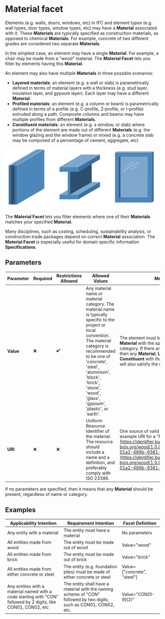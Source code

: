 # Material facet

Elements (e.g. walls, doors, windows, etc) in IFC and element types (e.g. wall types, door types, window types, etc) may have a **Material** associated with it. These **Materials** are typically specified as construction materials, as opposed to chemical **Materials**. For example, concrete of two different grades are considered two separate **Materials**.

In the simplest case, an element may have a single **Material**. For example, a chair may be made from a "wood" material. The **Material Facet** lets you filter by elements having this **Material**.

An element may also have multiple **Materials** in three possible scenarios:

- **Layered materials**: an element (e.g. a wall or slab) is parametrically defined in terms of material layers with a thickness (e.g. stud layer, insulation layer, and gypsum layer). Each layer may have a different **Material**.
- **Profiled materials**: an element (e.g. a column or beam) is parametrically defined in terms of a profile (e.g. C-profile, Z-profile, or I-profile) extruded along a path. Composite columns and beams may have multiple profiles from different **Materials**.
- **Constituent materials**: an element (e.g. a window, or slab) where portions of the element are made out of different **Materials** (e.g. the window glazing and the window frame) or mixed  (e.g. a concrete slab may be composed of a percentage of cement, aggregate, etc)

![Material Facet](material-facet.png)

The **Material Facet** lets you filter elements where one of their **Materials** matches your specified **Material**.

Many disciplines, such as costing, scheduling, sustainability analysis, or construction trade packages depend on correct **Material** association. The **Material Facet** is especially useful for domain specific information **Specifications**.

## Parameters

| Parameter | Required | Restrictions Allowed | Allowed Values                                                                                                                                                                                                                                                                       | Meaning                                                                                                                                                                                                                                                 |
| --------- | -------- | -------------------- | ------------------------------------------------------------------------------------------------------------------------------------------------------------------------------------------------------------------------------------------------------------------------------------ | ------------------------------------------------------------------------------------------------------------------------------------------------------------------------------------------------------------------------------------------------------- |
| **Value** | ❌       | ✔️                 | Any material name or material category. The material name is typically specific to the project or local convention. The material category is recommended to be one of 'concrete', 'steel', 'aluminium', 'block', 'brick', 'stone', 'wood', 'glass', 'gypsum', 'plastic', or 'earth'. | The element must be made out of a **Material** with the specified name or category. If there are multiple **Materials**, then any **Material**, **Layer**, **Profile** or **Constituent** with that name or category will also satisfy the requirement. |
| **URI**   | ❌       | ❌                   | Uniform Resource Identifier of the material. The resource should include a name and a definition, and preferably comply with ISO 23386. | One source of valid URIs is [the bSDD](https://search.bsdd.buildingsmart.org/). An example URI for a "Plywood": [https://identifier.buildingsmart.org/uri/cei-bois.org/wood/1.0.0/class/8dca70a2-01a2-489b-9381-fbeff09db8dc](https://identifier.buildingsmart.org/uri/cei-bois.org/wood/1.0.0/class/8dca70a2-01a2-489b-9381-fbeff09db8dc). |


If no parameters are specified, then it means that any **Material** should be present, regardless of name or category.

## Examples

| Applicability Intention                                                                                         | Requirement Intention                                                                                               | Facet Definition            |
| --------------------------------------------------------------------------------------------------------------- | ------------------------------------------------------------------------------------------------------------------- | --------------------------- |
| Any entity with a material                                                                                      | The entity must have a material                                                                                     | No parameters               |
| All entities made from wood                                                                                     | The entity must be made out of wood                                                                                 | Value="wood"                |
| All entities made from brick                                                                                    | The entity must be made out of brick                                                                                | Value="brick"               |
| All entities made from either concrete or steel                                                                 | The entity (e.g. foundation piles) must be made of either concrete or steel                                         | Value=["concrete", "steel"] |
| Any entities with a material named with a code starting with "CON" followed by 2 digits, like CON01, CON02, etc | The entity shall have a material with the naming scheme of "CON" followed by two digits, such as CON01, CON02, etc. | Value="CON[0-9]{2}"         |
